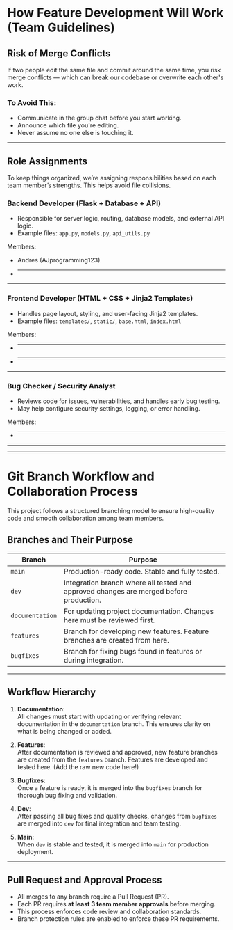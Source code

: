 # How Feature Development Will Work (Team Guidelines)

## Risk of Merge Conflicts
If two people edit the same file and commit around the same time, you risk merge conflicts — which can break our codebase or overwrite each other's work.

### To Avoid This:
- Communicate in the group chat before you start working.
- Announce which file you're editing.
- Never assume no one else is touching it.

---

## Role Assignments

To keep things organized, we’re assigning responsibilities based on each team member’s strengths. This helps avoid file collisions.

### Backend Developer (Flask + Database + API)
- Responsible for server logic, routing, database models, and external API logic.
- Example files: `app.py`, `models.py`, `api_utils.py`

Members:
- Andres (AJprogramming123)
- _____

---

### Frontend Developer (HTML + CSS + Jinja2 Templates)
- Handles page layout, styling, and user-facing Jinja2 templates.
- Example files: `templates/`, `static/`, `base.html`, `index.html`

Members:
- _____
- _____

---

### Bug Checker / Security Analyst
- Reviews code for issues, vulnerabilities, and handles early bug testing.
- May help configure security settings, logging, or error handling.

Members:
- ______

---

----------------------------------------------------------------
# Git Branch Workflow and Collaboration Process

This project follows a structured branching model to ensure high-quality code and smooth collaboration among team members.

## Branches and Their Purpose

| Branch         | Purpose                                                     |
|----------------|-------------------------------------------------------------|
| `main`         | Production-ready code. Stable and fully tested.             |
| `dev`          | Integration branch where all tested and approved changes are merged before production. |
| `documentation`| For updating project documentation. Changes here must be reviewed first. |
| `features`     | Branch for developing new features. Feature branches are created from here. |
| `bugfixes`     | Branch for fixing bugs found in features or during integration. |

---

## Workflow Hierarchy

1. **Documentation**:  
   All changes must start with updating or verifying relevant documentation in the `documentation` branch. This ensures clarity on what is being changed or added.

2. **Features**:  
   After documentation is reviewed and approved, new feature branches are created from the `features` branch. Features are developed and tested here. (Add the raw new code here!)

3. **Bugfixes**:  
   Once a feature is ready, it is merged into the `bugfixes` branch for thorough bug fixing and validation.

4. **Dev**:  
   After passing all bug fixes and quality checks, changes from `bugfixes` are merged into `dev` for final integration and team testing.

5. **Main**:  
   When `dev` is stable and tested, it is merged into `main` for production deployment.

---

## Pull Request and Approval Process

- All merges to any branch require a Pull Request (PR).
- Each PR requires **at least 3 team member approvals** before merging.
- This process enforces code review and collaboration standards.
- Branch protection rules are enabled to enforce these PR requirements.


